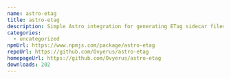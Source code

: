 ```yaml
---
name: astro-etag
title: astro-etag
description: Simple Astro integration for generating ETag sidecar files for your build.
categories:
  - uncategorized
npmUrl: https://www.npmjs.com/package/astro-etag
repoUrl: https://github.com/Ovyerus/astro-etag
homepageUrl: https://github.com/Ovyerus/astro-etag
downloads: 202
---
```

